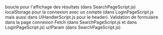 boucle pour l'affichage des résultats (dans SearchPageScript.js)
localStorage pour la connexion avec un compte (dans LoginPageScript.js mais aussi dans UiHandlerScript.js pour le header).
Validation de formulaire dans la page connexion
Fetch (dans SearchPageScript.js et dans LoginPageScript.js)
urlParam (dans SearchPageScript.js)
